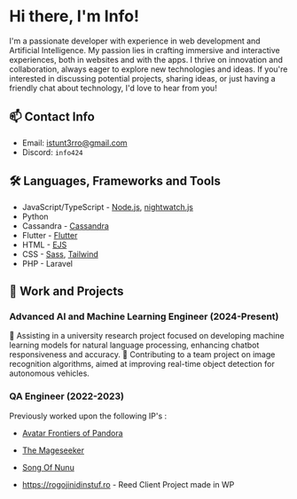 # Hi there, I'm Info!

I'm a passionate developer with experience in web development and Artificial Intelligence. My passion lies in crafting immersive and interactive experiences, both in websites and with the apps. I thrive on innovation and collaboration, always eager to explore new technologies and ideas. If you're interested in discussing potential projects, sharing ideas, or just having a friendly chat about technology, I'd love to hear from you!

## 📫 Contact Info
- Email: [istunt3rro@gmail.com](mailto:istunt3rro@gmail.com)
- Discord: `info424`

## 🛠️ Languages, Frameworks and Tools
- JavaScript/TypeScript - [Node.js](https://nodejs.org/), [nightwatch.js](https://nightwatchjs.org/)
- Python
- Cassandra - [Cassandra](https://cassandra.apache.org/_/index.html)
- Flutter - [Flutter](https://flutter.dev/)
- HTML - [EJS](https://ejs.co/)
- CSS - [Sass](https://sass-lang.com/), [Tailwind](https://tailwindcss.com/)
- PHP - Laravel

## 💼 Work and Projects
### Advanced AI and Machine Learning Engineer (2024-Present)
🤖 Assisting in a university research project focused on developing machine learning models for natural language processing, enhancing chatbot responsiveness and accuracy.
🤖 Contributing to a team project on image recognition algorithms, aimed at improving real-time object detection for autonomous vehicles.

### QA Engineer (2022-2023)
Previously worked upon the following IP's :
- [Avatar Frontiers of Pandora](https://www.ubisoft.com/en-gb/game/avatar/frontiers-of-pandora)
- [The Mageseeker](https://www.themageseeker.com)
- [Song Of Nunu](https://www.songofnunu.com)

- https://rogojinidinstuf.ro - Reed Client Project made in WP
